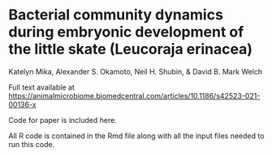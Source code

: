 # Bacterial community dynamics during embryonic development of the little skate (Leucoraja erinacea)
Katelyn Mika, Alexander S. Okamoto, Neil H. Shubin, & David B. Mark Welch

Full text available at https://animalmicrobiome.biomedcentral.com/articles/10.1186/s42523-021-00136-x

Code for paper is included here. 

All R code is contained in the Rmd file along with all the input files needed to run this code. 
